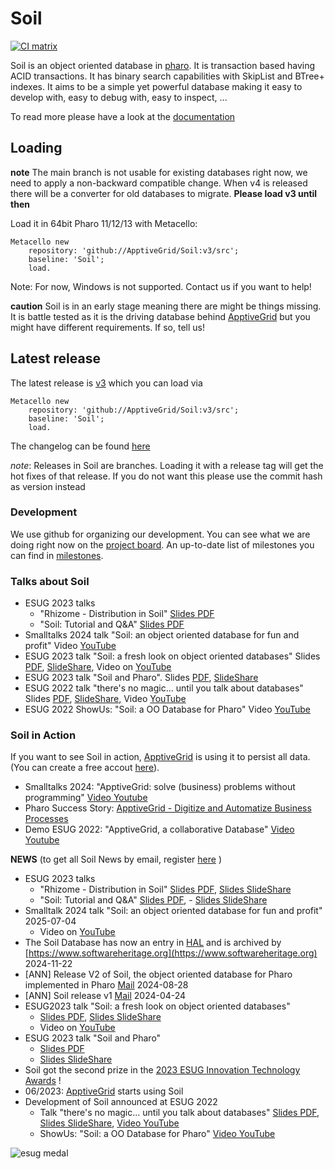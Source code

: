 # Soil

[![CI matrix](https://github.com//ApptiveGrid/Soil/actions/workflows/build.yml/badge.svg)](https://github.com//ApptiveGrid/Soil/actions/workflows/build.yml)

Soil is an object oriented database in [pharo](http://pharo.org). It is transaction based having ACID transactions. It has binary search capabilities with SkipList and BTree+ indexes. It aims to be a simple yet powerful database making it easy to develop with, easy to debug with, easy to inspect, ... 


To read more please have a look at the [documentation](./docs/soil.md)


## Loading

**note** The main branch is not usable for existing databases right now, we need to apply a non-backward compatible change. When v4 is released there will be a converter for old databases to migrate. **Please load v3 until then**

Load it in 64bit Pharo 11/12/13 with Metacello:

```smalltalk
Metacello new 
	repository: 'github://ApptiveGrid/Soil:v3/src';
	baseline: 'Soil';
	load.
```
Note: For now, Windows is not supported. Contact us if you want to help!

**caution** Soil is in an early stage meaning there are might be things missing. It is battle tested as it is the driving database behind [ApptiveGrid](http://www.apptivegrid.de) but you might have different requirements. If so, tell us!

## Latest release

The latest release is [v3](https://github.com/ApptiveGrid/Soil/tree/v3) which you can load via

```smalltalk
Metacello new 
	repository: 'github://ApptiveGrid/Soil:v3/src';
	baseline: 'Soil';
	load.
```

The changelog can be found [here](https://github.com/ApptiveGrid/Soil/blob/v3/docs/changelog.md)

*note*: Releases in Soil are branches. Loading it with a release tag will get the hot fixes of that release. If you do not want this please use the commit hash as version instead

### Development

We use github for organizing our development. You can see what we are doing right now on the [project board](https://github.com/orgs/ApptiveGrid/projects/2). An up-to-date list of milestones you can find in [milestones](https://github.com/ApptiveGrid/Soil/milestones?direction=desc&sort=completeness&state=open). 

### Talks about Soil
- ESUG 2023 talks
	-  "Rhizome - Distribution in Soil" [Slides PDF](https://archive.esug.org/ESUG2025/day2/209-hart-rhizome.pdf)
   	-  "Soil: Tutorial and Q&A" [Slides PDF](https://archive.esug.org/ESUG2025/day2/210-denk-soil-tutorial.pdf)
- Smalltalks 2024 talk "Soil: an object oriented database for fun and profit" Video [YouTube](https://www.youtube.com/watch?v=JWY5HCUlX_4)
- ESUG 2023 talk "Soil: a fresh look on object oriented databases" Slides [PDF](http://archive.esug.org/ESUG2023/day3/02_1%20-%20Soil,%20a%20Fresh%20Look%20on%20Object%20Oriented%20Databases.pdf), [SlideShare](https://www.slideshare.net/slideshow/soil-a-fresh-look-on-object-oriented-databases/260898335), Video on [YouTube](https://www.youtube.com/watch?v=ui4TXcv7tus)
- ESUG 2023 talk "Soil and Pharo". Slides [PDF](http://archive.esug.org/ESUG2023/day3/02_2%20-%20Soil%20and%20Pharo.pdf), [SlideShare](https://www.slideshare.net/esug/soil-and-pharo-260898369)
- ESUG 2022 talk "there's no magic... until you talk about databases" Slides [PDF](http://archive.esug.org/ESUG2022/02Tuesday/08-hartl-deployment.pdf), [SlideShare](https://www.slideshare.net/slideshow/theres-no-magic-until-you-talk-about-databases/253132135), Video [YouTube](https://www.youtube.com/watch?v=MLtaHeFgbNo)
- ESUG 2022 ShowUs: "Soil: a OO Database for Pharo" Video [YouTube](https://www.youtube.com/watch?v=_5mk7yYVzds&t=3s)

### Soil in Action

If you want to see Soil in action,  [ApptiveGrid](https://www.apptivegrid.de) is using it to persist all data. (You can create a free accout [here](https://app.apptivegrid.de)). 

- Smalltalks 2024: "ApptiveGrid: solve (business) problems without programming"  [Video Youtube](https://www.youtube.com/watch?v=aPtsGswPJAc)
- Pharo Success Story: [ApptiveGrid - Digitize and Automatize Business Processes](https://www.pharo.org/success/ApptiveGrid.html)
- Demo ESUG 2022: "ApptiveGrid, a collaborative Database" [Video Youtube](https://www.youtube.com/watch?v=VVkJsIIqMKM)


**NEWS** (to get all Soil News by email, register [here](https://app.apptivegrid.de/api/r/623c52b04872209f7f96c908/6880cf1feeeecc1455f9cfc8/BDOmRVrRfuAzfyGa0wAGeVJBkUQzMsq0WKExnASoA79BfeX69KR) )
- ESUG 2023 talks
	-  "Rhizome - Distribution in Soil" [Slides PDF](https://archive.esug.org/ESUG2025/day2/209-hart-rhizome.pdf), [Slides SlideShare](https://www.slideshare.net/slideshow/rhizome-distribution-in-soil-esug-2025/281735029)
   	-  "Soil: Tutorial and Q&A" [Slides PDF](https://archive.esug.org/ESUG2025/day2/210-denk-soil-tutorial.pdf), - [Slides SlideShare](https://www.slideshare.net/slideshow/soil-tutorial-and-q-a-esug-2025-gdansk/281735146)
- Smalltalk 2024 talk "Soil: an object oriented database for fun and profit" 2025-07-04
	- Video on [YouTube](https://www.youtube.com/watch?v=JWY5HCUlX_4)
- The Soil Database has now an entry in [HAL](https://hal.science/hal-04726251) and is archived by [https://www.softwareheritage.org](https://www.softwareheritage.org) 2024-11-22
- [ANN] Release V2 of Soil, the object oriented database for Pharo implemented in Pharo [Mail](https://lists.pharo.org/empathy/thread/OE434T74GYE74GUNP3GLKYAZGGBXUSWT) 2024-08-28
- [ANN] Soil release v1 [Mail](https://lists.pharo.org/empathy/thread/6VYPN7R6TQPWDKQTRXUV7S6UU5AEMPV7) 2024-04-24
- ESUG2023 talk "Soil: a fresh look on object oriented databases"
	- [Slides PDF](http://archive.esug.org/ESUG2023/day3/02_1%20-%20Soil,%20a%20Fresh%20Look%20on%20Object%20Oriented%20Databases.pdf), [Slides SlideShare](https://www.slideshare.net/slideshow/soil-a-fresh-look-on-object-oriented-databases/260898335)
 	- Video on [YouTube](https://www.youtube.com/watch?v=ui4TXcv7tus)
- ESUG 2023 talk "Soil and Pharo"
  	- [Slides PDF](http://archive.esug.org/ESUG2023/day3/02_2%20-%20Soil%20and%20Pharo.pdf)
	- [Slides SlideShare](https://www.slideshare.net/esug/soil-and-pharo-260898369)
- Soil got the second prize in the [2023 ESUG Innovation Technology Awards](https://esug.github.io/2023-Conference/awardsSubmissions.html) !
- 06/2023: [ApptiveGrid](https://www.apptivegrid.de) starts using Soil
- Development of Soil announced at ESUG 2022
	- Talk "there's no magic... until you talk about databases"  [Slides PDF](http://archive.esug.org/ESUG2022/02Tuesday/08-hartl-deployment.pdf), [Slides SlideShare](https://www.slideshare.net/slideshow/theres-no-magic-until-you-talk-about-databases/253132135), [Video YouTube](https://www.youtube.com/watch?v=MLtaHeFgbNo)
 	- ShowUs: "Soil: a OO Database for Pharo"  [Video YouTube](https://www.youtube.com/watch?v=_5mk7yYVz)

![esug medal](https://esug.github.io/2022-Conference/esugAwards2ndSilverRoundMedal.png)
